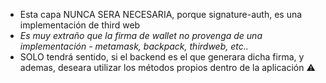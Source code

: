 - Esta capa NUNCA SERA NECESARIA, porque signature-auth, es una implementación de third web
- _Es muy extraño que la firma de wallet no provenga de una implementación - metamask, backpack, thirdweb, etc.._
- SOLO tendrá sentido, si el backend es el que generara dicha firma, y ademas, deseara utilizar los métodos propios dentro de la aplicación ⚠️